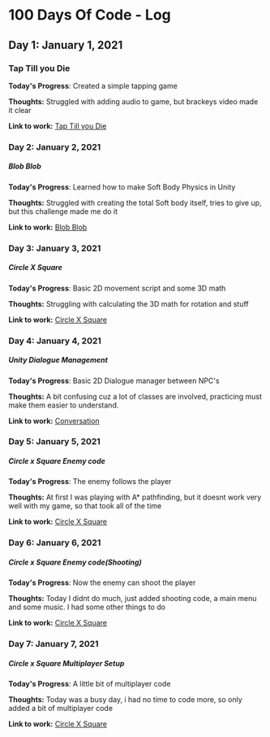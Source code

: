 # 100 Days Of Code - Log


## Day 1: January 1, 2021
### Tap Till you Die

**Today's Progress**: Created a simple tapping game

**Thoughts:** Struggled with adding audio to game, but brackeys video made it clear

**Link to work:** [Tap Till you Die](https://github.com/vinayagapillai/tap-till-you-die.git)


### Day 2: January 2, 2021
##### Blob Blob

**Today's Progress**: Learned how to make Soft Body Physics in Unity

**Thoughts:** Struggled with creating the total Soft body itself, tries to give up, but this challenge made me do it

**Link to work:** [Blob Blob](https://github.com/vinayagapillai/blob-blob.git)


### Day 3: January 3, 2021
##### Circle X Square

**Today's Progress**: Basic 2D movement script and some 3D math

**Thoughts:** Struggling with calculating the 3D math for rotation and stuff

**Link to work:** [Circle X Square](https://github.com/vinayagapillai/circle-x-square)


### Day 4: January 4, 2021
##### Unity Dialogue Management

**Today's Progress**: Basic 2D Dialogue manager between NPC's

**Thoughts:** A bit confusing cuz a lot of classes are involved, practicing must make them easier to understand.

**Link to work:** [Conversation](https://github.com/vinayagapillai/conversation)


### Day 5: January 5, 2021
##### Circle x Square Enemy code

**Today's Progress**: The enemy follows the player

**Thoughts:** At first I was playing with A* pathfinding, but it doesnt work very well with my game, so that took all of the time

**Link to work:** [Circle X Square](https://github.com/vinayagapillai/circle-x-square)


### Day 6: January 6, 2021
##### Circle x Square Enemy code(Shooting)

**Today's Progress**: Now the enemy can shoot the player

**Thoughts:** Today I didnt do much, just added shooting code, a main menu and some music. I had some other things to do

**Link to work:** [Circle X Square](https://github.com/vinayagapillai/circle-x-square)


### Day 7: January 7, 2021
##### Circle x Square Multiplayer Setup

**Today's Progress**: A little bit of multiplayer code

**Thoughts:** Today was a busy day, i had no time to code more, so only added a bit of multiplayer code

**Link to work:** [Circle X Square](https://github.com/vinayagapillai/circle-x-square)
